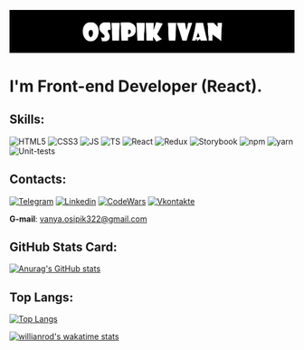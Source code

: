 [![Header](https://github.com/Fuza322/Fuza322/blob/main/assets/OsipikIvan.png)](https://github.com/Fuza322)

# I'm Front-end Developer (React). #

## Skills: ##
![HTML5](https://img.shields.io/badge/-HTML5-F38448?style=for-the-badge&logo=html5)
![CSS3](https://img.shields.io/badge/-CSS3-249CDA?style=for-the-badge&logo=css3)
![JS](https://img.shields.io/badge/-JS-313131?style=for-the-badge&logo=javascript)
![TS](https://img.shields.io/badge/-TS-015089?style=for-the-badge&logo=typescript)
![React](https://img.shields.io/badge/-React-3A3E42?style=for-the-badge&logo=react)
![Redux](https://img.shields.io/badge/-Redux-8043C4?style=for-the-badge&logo=redux)
![Storybook](https://img.shields.io/badge/-Storybook-EFEFEF?style=for-the-badge&logo=storybook)
![npm](https://img.shields.io/badge/-npm-BB2026?style=for-the-badge&logo=npm)
![yarn](https://img.shields.io/badge/-yarn-D2D2D2?style=for-the-badge&logo=yarn)
![Unit-tests](https://img.shields.io/badge/-Unit—test-A653E4?style=for-the-badge&logo=unit-test)

## Contacts: ##
[![Telegram](https://img.shields.io/badge/-Telegram-2590C5?style=for-the-badge&logo=telegram)](https://t.me/vanya_Fuza)
[![Linkedin](https://img.shields.io/badge/-Linkedin-0A66C2?style=for-the-badge&logo=linkedin)](https://www.linkedin.com/in/ivanosipik/?locale=en_US)
[![CodeWars](https://img.shields.io/badge/-CodeWars-AF2E22?style=for-the-badge&logo=codewars)](https://www.codewars.com/users/Fuza322)
[![Vkontakte](https://img.shields.io/badge/-Vkontakte-59A6FF?style=for-the-badge&logo=vk)](https://vk.com/id28637849)

**G-mail**: vanya.osipik322@gmail.com

## GitHub Stats Card: ##
[![Anurag's GitHub stats](https://github-readme-stats.vercel.app/api?username=Fuza322&show_icons=true&count_private=true&theme=tokyonight)](https://github.com/Fuza322/github-readme-stats)

## Top Langs: ##
[![Top Langs](https://github-readme-stats.vercel.app/api/top-langs/?username=Fuza322&layout=compact&theme=tokyonight)](https://github.com/Fuza322/github-readme-stats)

[![willianrod's wakatime stats](https://github-readme-stats.vercel.app/api/wakatime?username=Fuza322)](https://github.com/Fuza322/github-readme-stats)